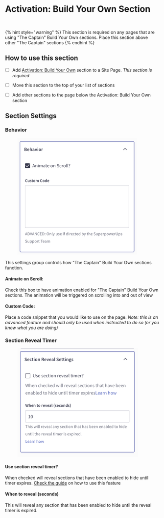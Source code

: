 # Activation: Build Your Own Section

<figure><img src="https://import.cdn.thinkific.com/164072/courses/2010960/SNAPThumbnailsLists-220924-103254.jpg" alt=""><figcaption></figcaption></figure>

{% hint style="warning" %}
This section is required on any pages that are using "The Captain" Build Your Own sections. Place this section above other "The Captain" sections
{% endhint %}

## How to use this section

* [ ] Add [Activation: Build Your Own](activation-build-your-own-section.md) section to a Site Page. _This section is required_
* [ ] Move this section to the top of your list of sections
* [ ] Add other sections to the page below the Activation: Build Your Own section



## Section Settings

### Behavior

<figure><img src="../../../.gitbook/assets/Screen Shot 2022-09-28 at 10.49.18 AM.png" alt=""><figcaption></figcaption></figure>

This settings group controls how "The Captain" Build Your Own sections function.

#### Animate on Scroll:&#x20;

Check this box to have animation enabled for "The Captain" Build Your Own sections. The animation will be triggered on scrolling into and out of view

#### Custom Code:

Place a code snippet that you would like to use on the page. _Note: this is an advanced feature and should only be used when instructed to do so (or you know what you are doing)_

### Section Reveal Timer

<figure><img src="../../../.gitbook/assets/Screen Shot 2022-09-28 at 10.50.50 AM.png" alt=""><figcaption></figcaption></figure>

#### Use section reveal timer?

When checked will reveal sections that have been enabled to hide until timer expires. [Check the guide](../special-super-powers.md) on how to use this feature

#### When to reveal (seconds)

This will reveal any section that has been enabled to hide until the reveal timer is expired.
